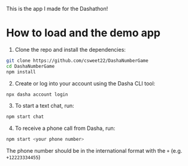 This is the app I made for the Dashathon!

# How to load and the demo app

1. Clone the repo and install the dependencies:

```sh
git clone https://github.com/csweet22/DashaNumberGame
cd DashaNumberGame
npm install
```

2. Create or log into your account using the Dasha CLI tool:

```sh
npx dasha account login
```

3. To start a text chat, run:

```sh
npm start chat
```

4. To receive a phone call from Dasha, run:

```sh
npm start <your phone number>
```

The phone number should be in the international format with the `+` (e.g. `+12223334455`)
